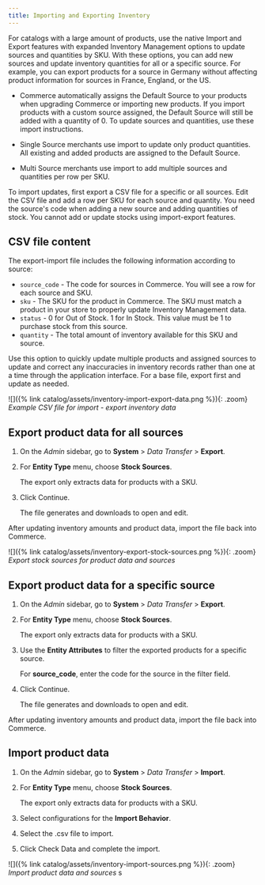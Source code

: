 ```yaml
---
title: Importing and Exporting Inventory
---
```


For catalogs with a large amount of products, use the native Import and Export features with expanded Inventory Management options to update sources and quantities by SKU. With these options, you can add new sources and update inventory quantities for all or a specific source. For example, you can export products for a source in Germany without affecting product information for sources in France, England, or the US.

- Commerce automatically assigns the Default Source to your products when upgrading Commerce or importing new products. If you import products with a custom source assigned, the Default Source will still be added with a quantity of 0. To update sources and quantities, use these import instructions.

- Single Source merchants use import to update only product quantities. All existing and added products are assigned to the Default Source.

- Multi Source merchants use import to add multiple sources and quantities per row per SKU.

To import updates, first export a CSV file for a specific or all sources. Edit the CSV file and add a row per SKU for each source and quantity. You need the source's code when adding a new source and adding quantities of stock. You cannot add or update stocks using import-export features.

## CSV file content

The export-import file includes the following information according to source:

- `source_code` - The code for sources in Commerce. You will see a row for each source and SKU.
- `sku` - The SKU for the product in Commerce. The SKU must match a product in your store to properly update Inventory Management data.
- `status` - 0 for Out of Stock. 1 for In Stock. This value must be 1 to purchase stock from this source.
- `quantity` - The total amount of inventory available for this SKU and source.

Use this option to quickly update multiple products and assigned sources to update and correct any inaccuracies in inventory records rather than one at a time through the application interface. For a base file, export first and update as needed.

![]({% link catalog/assets/inventory-import-export-data.png %}){: .zoom}
_Example CSV file for import - export inventory data_

## Export product data for all sources

1. On the _Admin_ sidebar, go to **System** > _Data Transfer_ > **Export**.

1. For **Entity Type** menu, choose **Stock Sources**.

   The export only extracts data for products with a SKU.

1. Click <span class="btn">Continue</span>.

   The file generates and downloads to open and edit.

After updating inventory amounts and product data, import the file back into Commerce.

![]({% link catalog/assets/inventory-export-stock-sources.png %}){: .zoom}
_Export stock sources for product data and sources_

## Export product data for a specific source

1. On the _Admin_ sidebar, go to **System** > _Data Transfer_ > **Export**.

1. For **Entity Type** menu, choose **Stock Sources**.

   The export only extracts data for products with a SKU.

1. Use the **Entity Attributes** to filter the exported products for a specific source.

   For **source_code**, enter the code for the source in the filter field.

1. Click <span class="btn">Continue</span>.

   The file generates and downloads to open and edit.

After updating inventory amounts and product data, import the file back into Commerce.

## Import product data

1. On the _Admin_ sidebar, go to **System** > _Data Transfer_ > **Import**.

1. For **Entity Type** menu, choose **Stock Sources**.

   The export only extracts data for products with a SKU.

1. Select configurations for the **Import Behavior**.

1. Select the .csv file to import.

1. Click <span class="btn">Check Data</span> and complete the import.

![]({% link catalog/assets/inventory-import-sources.png %}){: .zoom}
_Import product data and sources_
s
